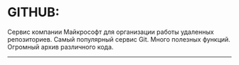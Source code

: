 # GITHUB:
Сервис компании Майкрософт для организации работы удаленных репозиториев.
Самый популярный сервис Git.
Много полезных функций. Огромный архив различного кода.
***************************